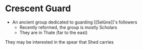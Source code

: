 # Crescent Guard
- An ancient group dedicated to guarding [[Selûne]]'s followers
	- Recently reformed, the group is mostly Scholars
	- They are in Thate (far to the east)

They may be interested in the spear that Shed carries